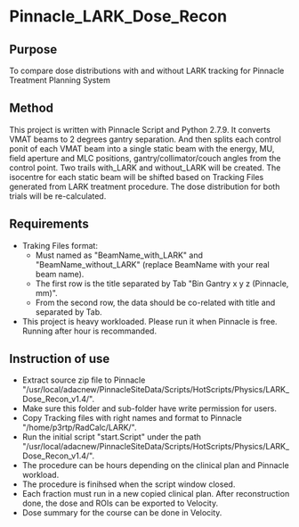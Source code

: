 # Pinnacle_LARK_Dose_Recon

## Purpose
To compare dose distributions with and without LARK tracking for Pinnacle Treatment Planning System

## Method
This project is written with Pinnacle Script and Python 2.7.9. It converts VMAT beams to 2 degrees gantry separation. And then splits each control ponit of each VMAT beam into a single static beam with the energy, MU, field aperture and MLC positions, gantry/collimator/couch angles from the control point. Two trails with_LARK and without_LARK will be created. The isocentre for each static beam will be shifted based on Tracking Files generated from LARK treatment procedure. The dose distribution for both trials will be re-calculated.

## Requirements
* Traking Files format:
	* Must named as "BeamName_with_LARK" and "BeamName_without_LARK" (replace BeamName with your real beam name).
	* The first row is the title separated by Tab "Bin	Gantry	x	y	z (Pinnacle, mm)".
	* From the second row, the data should be co-related with title and separated by Tab.
* This project is heavy workloaded. Please run it when Pinnacle is free. Running after hour is recommanded.

## Instruction of use
* Extract source zip file to Pinnacle "/usr/local/adacnew/PinnacleSiteData/Scripts/HotScripts/Physics/LARK_Dose_Recon_v1.4/".
* Make sure this folder and sub-folder have write permission for users.
* Copy Tracking files with right names and format to Pinnacle "/home/p3rtp/RadCalc/LARK/".
* Run the initial script "start.Script" under the path "/usr/local/adacnew/PinnacleSiteData/Scripts/HotScripts/Physics/LARK_Dose_Recon_v1.4/".
* The procedure can be hours depending on the clinical plan and Pinnacle workload. 
* The procedure is finihsed when the script window closed.
* Each fraction must run in a new copied clinical plan. After reconstruction done, the dose and ROIs can be exported to Velocity.
* Dose summary for the course can be done in Velocity.
